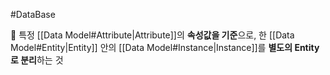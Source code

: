 #DataBase 

📌 특정 [[Data Model#Attribute|Attribute]]의 **속성값을 기준**으로, 한 [[Data Model#Entity|Entity]] 안의 [[Data Model#Instance|Instance]]를 **별도의 Entity로 분리**하는 것 